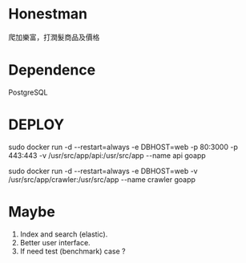 # Honestman
爬加樂富，打潤髮商品及價格

# Dependence
PostgreSQL

# DEPLOY
sudo docker run -d --restart=always -e DBHOST=web -p 80:3000 -p 443:443 -v /usr/src/app/api:/usr/src/app --name api goapp

sudo docker run -d --restart=always -e DBHOST=web  -v /usr/src/app/crawler:/usr/src/app --name crawler goapp

# Maybe
1. Index and search (elastic).
2. Better user interface.
3. If need test (benchmark) case ?

